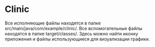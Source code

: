 # Clinic
Все исполняющие файлы находятся в папке src/main/java/com/example/clinic/.
Все вспомогательные файлы находятся в папке target/classes/. Здесь можно найти иконку приложения и файлы использующиеся для визуализации графики.
